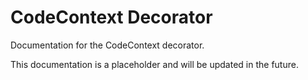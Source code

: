 # CodeContext Decorator

Documentation for the CodeContext decorator.

This documentation is a placeholder and will be updated in the future.

